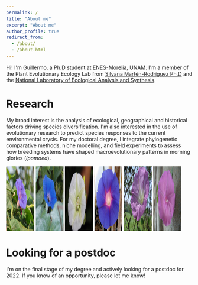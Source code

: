 ```yaml
---
permalink: /
title: "About me"
excerpt: "About me"
author_profile: true
redirect_from: 
  - /about/
  - /about.html
---
```


Hi! I'm Guillermo, a Ph.D student at <a href="http://www.enesmorelia.unam.mx/" target="_blank">ENES-Morelia, UNAM</a>. I'm a member of the Plant Evolutionary Ecology Lab from [Silvana Martén-Rodríguez Ph.D](https://scholar.google.es/citations?user=8-U0ygsAAAAJ&hl) and the <a href="http://www.lanase.unam.mx/" target="_blank">National Laboratory of Ecological Analysis and Synthesis</a>.

Research
======

My broad interest is the analysis of ecological, geographical and historical factors driving species diversification. I'm also interested in the use of evolutionary research to predict species responses to the current environmental crysis.
For my doctoral degree, I integrate phylogenetic comparative methods, niche modelling, and field experiments to assess how breeding systems have shaped macroevolutionary patterns in morning glories (<i>Ipomoea</i>). 

<img src="/images/Ipomoea_indica.jpeg" height="175px" width="15%">
<img src="/images/Ipomoea_hederacea.jpeg" height="175px" width="15%">
<img src="/images/Ipomoea_santillanii.jpeg" height="175px" width="15%">
<img src="/images/Ipomoea_decasperma.jpeg" height="175px" width="15%">
<img src="/images/Ipomoea_orizabensis_novogaliciana.jpeg" height="175px" width="15%">
<img src="/images/Ipomoea_dumosa.jpeg" height="175px" width="15%">

Looking for a postdoc
======
I'm on the final stage of my degree and actively looking for a postdoc for 2022. If you know of an opportunity, please let me know!
